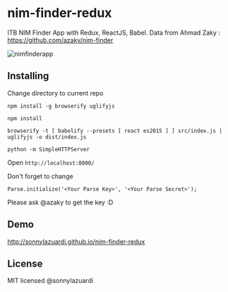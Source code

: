 # nim-finder-redux

ITB NIM Finder App with Redux, ReactJS, Babel.
Data from Ahmad Zaky : https://github.com/azaky/nim-finder

![nimfinderapp](https://lh3.googleusercontent.com/-xJD_0V9az7Y/VmksqUSnhnI/AAAAAAAACAk/WYwpQArfraA/s0/Screen+Shot+2015-12-10+at+2.37.55+PM.png "nimfinder")

## Installing
	
Change directory to current repo 

	npm install -g browserify uglifyjs

	npm install

	browserify -t [ babelify --presets [ react es2015 ] ] src/index.js | uglifyjs -o dist/index.js

	python -m SimpleHTTPServer

Open `http://localhost:8000/`

Don't forget to change

	Parse.initialize('<Your Parse Key>', '<Your Parse Secret>');

Please ask @azaky to get the key :D

## Demo

http://sonnylazuardi.github.io/nim-finder-redux

## License

MIT licensed @sonnylazuardi
